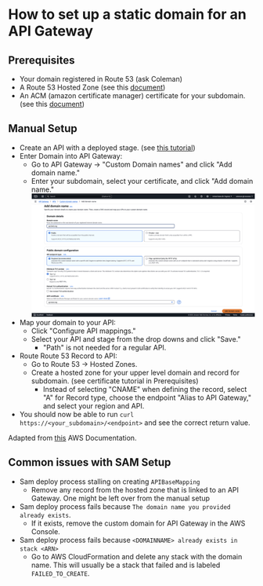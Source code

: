# How to set up a static domain for an API Gateway
## Prerequisites
- Your domain registered in Route 53 (ask Coleman)
- A Route 53 Hosted Zone (see this [document](./referenceDocuments/route53HostedZone.md)) 
- An ACM (amazon certificate manager) certificate for your subdomain. (see this [document](./referenceDocuments/ACMCertificate.md))

## Manual Setup
- Create an API with a deployed stage. (see [this tutorial](https://docs.aws.amazon.com/apigateway/latest/developerguide/getting-started.html))
- Enter Domain into API Gateway:
    - Go to API Gateway -> "Custom Domain names" and click "Add domain name."
    - Enter your subdomain, select your certificate, and click "Add domain name." ![Adding your domain name to API Gateway](Images/api_gateway_domain_setup.png)
- Map your domain to your API:
    - Click "Configure API mappings."
    - Select your API and stage from the drop downs and click "Save."
        - "Path" is not needed for a regular API.
- Route Route 53 Record to API:
    - Go to Route 53 -> Hosted Zones.
    - Create a hosted zone for your upper level domain and record for subdomain. (see certificate tutorial in Prerequisites)
        - Instead of selecting "CNAME" when defining the record, select "A" for Record type, choose the endpoint "Alias to API Gateway," and select your region and API.
- You should now be able to run `curl https://<your_subdomain>/<endpoint>` and see the correct return value.

Adapted from [this](https://docs.aws.amazon.com/apigateway/latest/developerguide/how-to-custom-domains.html) AWS Documentation.

## Common issues with SAM Setup
- Sam deploy process stalling on creating `APIBaseMapping`
    - Remove any record from the hosted zone that is linked to an API Gateway. One might be left over from the manual setup
- Sam deploy process fails because `The domain name you provided already exists`.
    - If it exists, remove the custom domain for API Gateway in the AWS Console.
- Sam deploy process fails because `<DOMAINNAME> already exists in stack <ARN>`
    - Go to AWS CloudFormation and delete any stack with the domain name. This will usually be a stack that failed and is labeled `FAILED_TO_CREATE`.